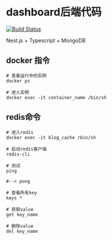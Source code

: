 # dashboard后端代码

[![Build Status](https://www.travis-ci.org/mrrs878/monitor_backend.svg?branch=master)](https://www.travis-ci.org/mrrs878/monitor_backend)

Nest.js + Typescript + MongoDB

## docker 指令

``` shell
# 查看运行中的实例
docker ps

# 进入实例
docker exec -it container_name /bin/sh
```

## redis命令

``` shell
# 进入redis
docker exec -it blog_cache /bin/sh

# 启动redis客户端
redis-cli

# 测试
ping

#--> pong

# 查看所有key
keys *

# 获取value
get key_name

# 删除value
del key_name
```

